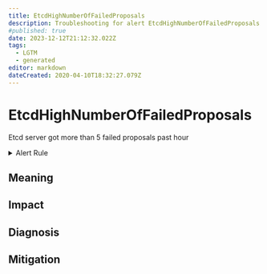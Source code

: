 ```yaml
---
title: EtcdHighNumberOfFailedProposals
description: Troubleshooting for alert EtcdHighNumberOfFailedProposals
#published: true
date: 2023-12-12T21:12:32.022Z
tags: 
  - LGTM
  - generated
editor: markdown
dateCreated: 2020-04-10T18:32:27.079Z
---
```


# EtcdHighNumberOfFailedProposals

Etcd server got more than 5 failed proposals past hour

<details>
  <summary>Alert Rule</summary>

{{% rule "etcd/etcd-internal.yml" "EtcdHighNumberOfFailedProposals" %}}

{{% comment %}}

```yaml
alert: EtcdHighNumberOfFailedProposals
expr: increase(etcd_server_proposals_failed_total[1h]) > 5
for: 2m
labels:
    severity: warning
annotations:
    summary: Etcd high number of failed proposals (instance {{ $labels.instance }})
    description: |-
        Etcd server got more than 5 failed proposals past hour
          VALUE = {{ $value }}
          LABELS = {{ $labels }}
    runbook: https://github.com/srerun/prometheus-alerts/blob/main/content/runbooks/etcd-internal/EtcdHighNumberOfFailedProposals.md

```

{{% /comment %}}

</details>


## Meaning
[//]: # "Short paragraph that explains what the alert means"


## Impact
[//]: # "What could / will happen if the alert is not addressed"



## Diagnosis
[//]: # "Steps to take to identify the cause of the problem"



## Mitigation
[//]: # "The steps necessary to resolve the alert"
